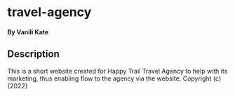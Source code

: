 # travel-agency
#### By Vanili Kate
## Description
This is a short website created for Happy Trail Travel Agency to help with its marketing, thus enabling flow to the agency via the website.
Copyright (c) {2022} 
  

